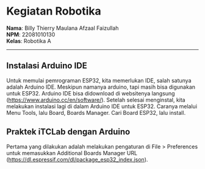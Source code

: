 # Kegiatan Robotika 

**Nama**: Billy Thierry Maulana Afzaal Faizullah  
**NPM**: 22081010130  
**Kelas**: Robotika A  

---

## Instalasi Arduino IDE

Untuk memulai pemrograman ESP32, kita memerlukan IDE, salah satunya adalah Arduino IDE. Meskipun namanya
arduino, tapi masih bisa digunakan untuk ESP32. Arduino IDE bisa didownload di websitenya langsung (https://www.arduino.cc/en/software/). Setelah selesai menginstal, kita melakukan instalasi lagi di dalam Arduino IDE untuk ESP32. Caranya melalui Menu Tools,
lalu Board, Boards Manager. Cari Board ESP32, lalu install.



## Praktek iTCLab dengan Arduino

Pertama yang dilakukan adalah melakukan pengaturan di File > Preferences untuk memasukkan Additional Boards Manager URL (https://dl.espressif.com/dl/package_esp32_index.json). 
